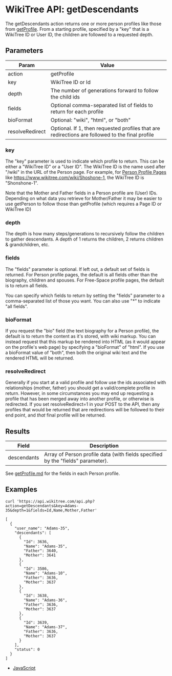 # WikiTree API: getDescendants

The getDescendants action returns one or more person profiles like those from [getProfile](getProfile.md). From a starting profile, specified by a "key" that is a WikiTree ID or User ID, the children are followed to a requested depth.

## Parameters

|Param|Value|
|-----|-----|
|action|getProfile|
|key|WikiTree ID or Id|
|depth|The number of generations forward to follow the child ids|
|fields|Optional comma-separated list of fields to return for each profile|
|bioFormat|Optional: "wiki", "html", or "both"|
|resolveRedirect|Optional. If 1, then requested profiles that are redirections are followed to the final profile|

### key

The "key" parameter is used to indicate which profile to return. This can be either a "WikiTree ID" or a "User ID". The WikiTree ID is the name used after "/wiki" in the URL of the Person page. For example, for [Person Profile Pages](https://www.wikitree.com/wiki/Help:Person_Profile) like https://www.wikitree.com/wiki/Shoshone-1, the WikiTree ID is "Shonshone-1".

Note that the Mother and Father fields in a Person profile are (User) IDs. Depending on what data you retrieve for Mother/Father it may be easier to use getPerson to follow those than getProfile (which requires a Page ID or WikiTree ID)

### depth

The depth is how many steps/generations to recursively follow the children to gather descendants. A depth of 1 returns the children, 2 returns children & grandchildren, etc.

### fields

The "fields" parameter is optional. If left out, a default set of fields is returned. For Person profile pages, the default is all fields other than the biography, children and spouses. For Free-Space profile pages, the default is to return all fields.

You can specify which fields to return by setting the "fields" parameter to a comma-separated list of those you want. You can also use "*" to indicate "all fields". 

### bioFormat

If you request the "bio" field (the text biography for a Person profile), the default is to return the content as it's stored, with wiki markup. You can instead request that this markup be rendered into HTML (as it would appear on the profile's web page) by specifying a "bioFormat" of "html". If you use a bioFormat value of "both", then both the original wiki text and the rendered HTML will be returned.

### resolveRedirect

Generally if you start at a valid profile and follow use the ids associated with relationships (mother, father) you should get a valid/complete profile in return. However, in some circumstances you may end up requesting a profile that has been merged away into another profile, or otherwise is redirected. If you set resolveRedirect=1 in your POST to the API, then any profiles that would be returned that are redirections will be followed to their end point, and *that* final profile will be returned.

## Results

|Field|Description|
|-----|-----------|
|descendants|Array of Person profile data (with fields specified by the "fields" parameter). 

See [getProfile.md](getProfile.md) for the fields in each Person profile.


## Examples

```
curl 'https://api.wikitree.com/api.php?action=getDescendants&key=Adams-35&depth=1&fields=Id,Name,Mother,Father'

[
  {
    "user_name": "Adams-35",
    "descendants": [
      {
        "Id": 3636,
        "Name": "Adams-35",
        "Father": 3640,
        "Mother": 3641
      },
      {
        "Id": 3586,
        "Name": "Adams-10",
        "Father": 3636,
        "Mother": 3637
      },
      {
        "Id": 3638,
        "Name": "Adams-36",
        "Father": 3636,
        "Mother": 3637
      },
      {
        "Id": 3639,
        "Name": "Adams-37",
        "Father": 3636,
        "Mother": 3637
      }
    ],
    "status": 0
  }
]
```

* [JavaScript](examples/getPerson/javascript.html)
